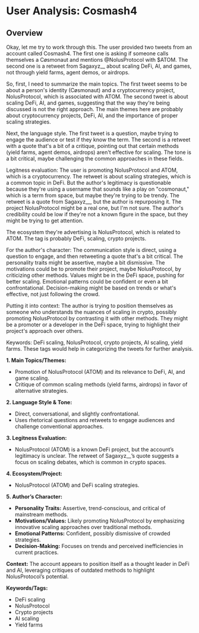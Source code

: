 # User Analysis: Cosmash4

## Overview

<think>
Okay, let me try to work through this. The user provided two tweets from an account called Cosmash4. The first one is asking if someone calls themselves a Cøsmonaut and mentions @NolusProtocol with $ATOM. The second one is a retweet from Sagaxyz__ about scaling DeFi, AI, and games, not through yield farms, agent demos, or airdrops.

So, first, I need to summarize the main topics. The first tweet seems to be about a person's identity (Cøsmonaut) and a cryptocurrency project, NolusProtocol, which is associated with ATOM. The second tweet is about scaling DeFi, AI, and games, suggesting that the way they're being discussed is not the right approach. The main themes here are probably about cryptocurrency projects, DeFi, AI, and the importance of proper scaling strategies.

Next, the language style. The first tweet is a question, maybe trying to engage the audience or test if they know the term. The second is a retweet with a quote that's a bit of a critique, pointing out that certain methods (yield farms, agent demos, airdrops) aren't effective for scaling. The tone is a bit critical, maybe challenging the common approaches in these fields.

Legitness evaluation: The user is promoting NolusProtocol and ATOM, which is a cryptocurrency. The retweet is about scaling strategies, which is a common topic in DeFi. But the author's legitimacy is questionable because they're using a username that sounds like a play on "cosmonaut," which is a term from space, but maybe they're trying to be trendy. The retweet is a quote from Sagaxyz__, but the author is repurposing it. The project NolusProtocol might be a real one, but I'm not sure. The author's credibility could be low if they're not a known figure in the space, but they might be trying to get attention.

The ecosystem they're advertising is NolusProtocol, which is related to ATOM. The tag is probably DeFi, scaling, crypto projects.

For the author's character: The communication style is direct, using a question to engage, and then retweeting a quote that's a bit critical. The personality traits might be assertive, maybe a bit dismissive. The motivations could be to promote their project, maybe NolusProtocol, by criticizing other methods. Values might be in the DeFi space, pushing for better scaling. Emotional patterns could be confident or even a bit confrontational. Decision-making might be based on trends or what's effective, not just following the crowd.

Putting it into context: The author is trying to position themselves as someone who understands the nuances of scaling in crypto, possibly promoting NolusProtocol by contrasting it with other methods. They might be a promoter or a developer in the DeFi space, trying to highlight their project's approach over others.

Keywords: DeFi scaling, NolusProtocol, crypto projects, AI scaling, yield farms. These tags would help in categorizing the tweets for further analysis.
</think>

**1. Main Topics/Themes:**  
- Promotion of NolusProtocol (ATOM) and its relevance to DeFi, AI, and game scaling.  
- Critique of common scaling methods (yield farms, airdrops) in favor of alternative strategies.  

**2. Language Style & Tone:**  
- Direct, conversational, and slightly confrontational.  
- Uses rhetorical questions and retweets to engage audiences and challenge conventional approaches.  

**3. Legitness Evaluation:**  
- NolusProtocol (ATOM) is a known DeFi project, but the account’s legitimacy is unclear. The retweet of Sagaxyz__’s quote suggests a focus on scaling debates, which is common in crypto spaces.  

**4. Ecosystem/Project:**  
- NolusProtocol (ATOM) and DeFi scaling strategies.  

**5. Author’s Character:**  
- **Personality Traits:** Assertive, trend-conscious, and critical of mainstream methods.  
- **Motivations/Values:** Likely promoting NolusProtocol by emphasizing innovative scaling approaches over traditional methods.  
- **Emotional Patterns:** Confident, possibly dismissive of crowded strategies.  
- **Decision-Making:** Focuses on trends and perceived inefficiencies in current practices.  

**Context:** The account appears to position itself as a thought leader in DeFi and AI, leveraging critiques of outdated methods to highlight NolusProtocol’s potential.  

**Keywords/Tags:**  
- DeFi scaling  
- NolusProtocol  
- Crypto projects  
- AI scaling  
- Yield farms